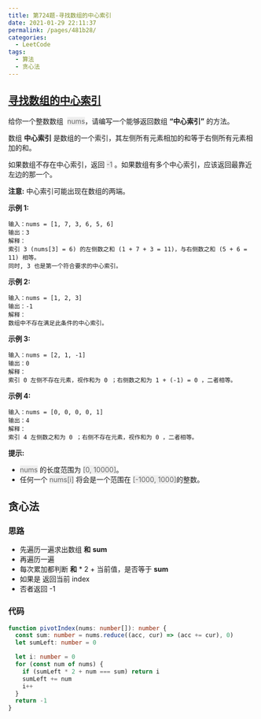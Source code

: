 ```yaml
---
title: 第724题-寻找数组的中心索引
date: 2021-01-29 22:11:37
permalink: /pages/481b28/
categories:
  - LeetCode
tags:
  - 算法
  - 贪心法
---
```


## [寻找数组的中心索引](https://leetcode-cn.com/problems/find-pivot-index/)

给你一个整数数组  <font style="background: #eee; color: #666;">nums</font>，请编写一个能够返回数组 **“中心索引”** 的方法。

数组 **中心索引** 是数组的一个索引，其左侧所有元素相加的和等于右侧所有元素相加的和。

如果数组不存在中心索引，返回 <font style="background: #eee; color: #666;">-1</font> 。如果数组有多个中心索引，应该返回最靠近左边的那一个。

**注意:** 中心索引可能出现在数组的两端。

<!-- more -->

**示例 1:**

```
输入：nums = [1, 7, 3, 6, 5, 6]
输出：3
解释：
索引 3 (nums[3] = 6) 的左侧数之和 (1 + 7 + 3 = 11)，与右侧数之和 (5 + 6 = 11) 相等。
同时, 3 也是第一个符合要求的中心索引。
```

**示例 2:**

```
输入：nums = [1, 2, 3]
输出：-1
解释：
数组中不存在满足此条件的中心索引。
```

**示例 3:**

```
输入：nums = [2, 1, -1]
输出：0
解释：
索引 0 左侧不存在元素，视作和为 0 ；右侧数之和为 1 + (-1) = 0 ，二者相等。
```

**示例 4:**

```
输入：nums = [0, 0, 0, 0, 1]
输出：4
解释：
索引 4 左侧数之和为 0 ；右侧不存在元素，视作和为 0 ，二者相等。
```

**提示:**

- <font style="background: #eee; color: #666;">nums</font> 的长度范围为 <font style="background: #eee; color: #666;">[0, 10000]</font>。
- 任何一个 <font style="background: #eee; color: #666;">nums[i]</font> 将会是一个范围在 <font style="background: #eee; color: #666;">[-1000, 1000]</font>的整数。

## 贪心法

### 思路

- 先遍历一遍求出数组 **和** **sum**
- 再遍历一遍
- 每次累加都判断 **和** \* 2 + 当前值，是否等于 **sum**
- 如果是 返回当前 index
- 否者返回 -1

### 代码

```TypeScript
function pivotIndex(nums: number[]): number {
  const sum: number = nums.reduce((acc, cur) => (acc += cur), 0)
  let sumLeft: number = 0

  let i: number = 0
  for (const num of nums) {
    if (sumLeft * 2 + num === sum) return i
    sumLeft += num
    i++
  }
  return -1
}
```
